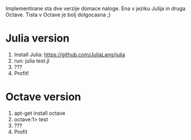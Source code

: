 Implementirane sta dve verzije domace naloge. Ena v jeziku Julija in druga Octave. Tista v Octave je bolj dolgocasna ;)

Julia version
==============
1. Install Julia: https://github.com/JuliaLang/julia
2. run: julia test.jl
3. ???
4. Profit!

Octave version
==============
1. apt-get install octave
2. octave:1> test
3. ???
4. Profit
